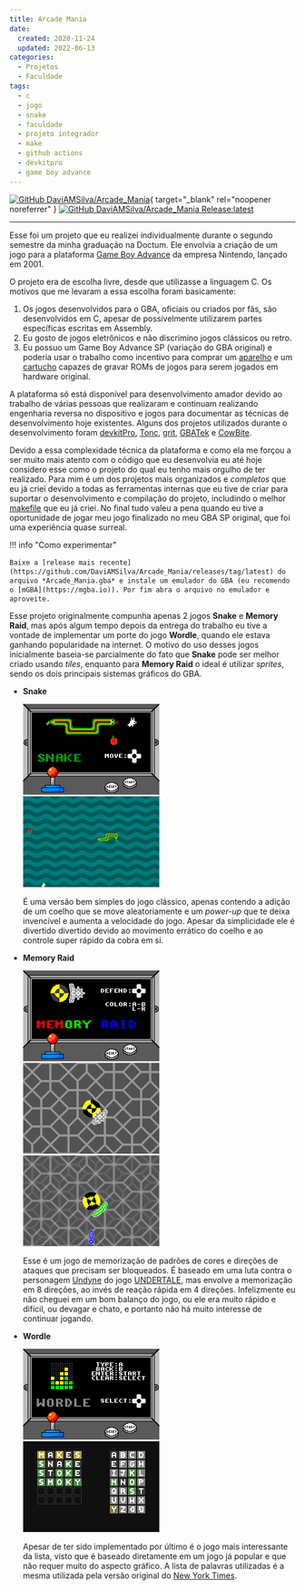 ```yaml
---
title: Arcade Mania
date:
  created: 2020-11-24
  updated: 2022-06-13
categories:
  - Projetos
  - Faculdade
tags:
  - c
  - jogo
  - snake
  - faculdade
  - projeto integrador
  - make
  - github actions
  - devkitpro
  - game boy advance
---
```


[![GitHub DaviAMSilva/Arcade_Mania](https://img.shields.io/badge/github-DaviAMSilva/Arcade__Mania-dddddd?logo=github)](https://github.com/DaviAMSilva/Arcade_Mania){ target="_blank" rel="noopener noreferrer" }
[![GitHub DaviAMSilva/Arcade_Mania Release:latest](https://img.shields.io/github/v/release/DaviAMSilva/Arcade_Mania)](https://github.com/DaviAMSilva/Arcade_Mania/releases/tag/latest)

---

Esse foi um projeto que eu realizei individualmente durante o segundo semestre da minha graduação na Doctum. Ele envolvia a criação de um jogo para a plataforma [Game Boy Advance](https://pt.wikipedia.org/wiki/Game_Boy_Advance) da empresa Nintendo, lançado em 2001.

O projeto era de escolha livre, desde que utilizasse a linguagem C. Os motivos que me levaram a essa escolha foram basicamente:

1. Os jogos desenvolvidos para o GBA, oficiais ou criados por fãs, são desenvolvidos em C, apesar de possivelmente utilizarem partes específicas escritas em Assembly.
2. Eu gosto de jogos eletrônicos e não discrimino jogos clássicos ou retro.
3. Eu possuo um Game Boy Advance SP (variação do GBA original) e poderia usar o trabalho como incentivo para comprar um [aparelho](https://www.gbxcart.com/) e um [cartucho](https://shop.insidegadgets.com/product/gba-32mb-1mbit-flash-save-with-rtc-flash-cart-works-with-pokemon-games/) capazes de gravar ROMs de jogos para serem jogados em hardware original.

A plataforma só está disponível para desenvolvimento amador devido ao trabalho de várias pessoas que realizaram e continuam realizando engenharia reversa no dispositivo e jogos para documentar as técnicas de desenvolvimento hoje existentes. Alguns dos projetos utilizados durante o desenvolvimento foram [devkitPro](https://devkitpro.org/), [Tonc](https://www.coranac.com/tonc/text/toc.htm), [grit](https://www.coranac.com/projects/grit/), [GBATek](http://problemkaputt.de/gbatek.htm) e [CowBite](https://www.cs.rit.edu/~tjh8300/CowBite/CowBiteSpec.htm).

Devido a essa complexidade técnica da plataforma e como ela me forçou a ser muito mais atento com o código que eu desenvolvia eu até hoje considero esse como o projeto do qual eu tenho mais orgulho de ter realizado. Para mim é um dos projetos mais organizados e *completos* que eu já criei devido a todas as ferramentas internas que eu tive de criar para suportar o desenvolvimento e compilação do projeto, includindo o melhor [makefile](https://github.com/DaviAMSilva/Arcade_Mania/blob/master/makefile) que eu já criei. No final tudo valeu a pena quando eu tive a oportunidade de jogar meu jogo finalizado no meu GBA SP original, que foi uma experiência quase surreal.

!!! info "Como experimentar"

    Baixe a [release mais recente](https://github.com/DaviAMSilva/Arcade_Mania/releases/tag/latest) do arquivo *Arcade_Mania.gba* e instale um emulador do GBA (eu recomendo o [mGBA](https://mgba.io)). Por fim abra o arquivo no emulador e aproveite.

Esse projeto originalmente compunha apenas 2 jogos **Snake** e **Memory Raid**, mas após algum tempo depois da entrega do trabalho eu tive a vontade de implementar um porte do jogo **Wordle**, quando ele estava ganhando popularidade na internet. O motivo do uso desses jogos inicialmente baseia-se parcialmente do fato que **Snake** pode ser melhor criado usando *tiles*, enquanto para **Memory Raid** o ideal é utilizar *sprites*, sendo os dois principais sistemas gráficos do GBA.

- **Snake**

    ![Snake Tela Inicial](Snake.png)
    ![Snake Exemplo 1](Snake1.png)

    É uma versão bem simples do jogo clássico, apenas contendo a adição de um coelho que se move aleatoriamente e um *power-up* que te deixa invencível e aumenta a velocidade do jogo. Apesar da simplicidade ele é divertido divertido devido ao movimento errático do coelho e ao controle super rápido da cobra em si.

- **Memory Raid**

    ![MemoryRaid Tela Inicial](MemoryRaid.png)
    ![MemoryRaid Exemplo 1](MemoryRaid1.png)
    ![MemoryRaid Exemplo 2](MemoryRaid2.png)

    Esse é um jogo de memorização de padrões de cores e direções de ataques que precisam ser bloqueados. É baseado em uma luta contra o personagem [Undyne](https://undertale.fandom.com/pt-br/wiki/Undyne) do jogo [UNDERTALE](https://undertale.com/), mas envolve a memorização em 8 direções, ao invés de reação rápida em 4 direções. Infelizmente eu não cheguei em um bom balanço do jogo, ou ele era muito rápido e difícil, ou devagar e chato, e portanto não há muito interesse de continuar jogando.

- **Wordle**

    ![Wordle Tela Inicial](Wordle.png)
    ![Wordle Exemplo 1](Wordle1.png)

    Apesar de ter sido implementado por último é o jogo mais interessante da lista, visto que é baseado diretamente em um jogo já popular e que não requer muito do aspecto gráfico. A lista de palavras utilizadas é a mesma utilizada pela versão original do [New York Times](https://www.nytimes.com/games/wordle/index.html).
